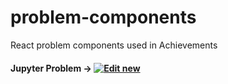 # problem-components

React problem components used in Achievements

#### Jupyter Problem -> [![Edit new](https://codesandbox.io/static/img/play-codesandbox.svg)](https://codesandbox.io/s/github/walkwel/problem-components/tree/master/components/jupyterProblem)
